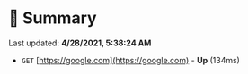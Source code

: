 # 📖 Summary
Last updated: **4/28/2021, 5:38:24 AM**

- `GET` [https://google.com](https://google.com) - **Up** (134ms)
